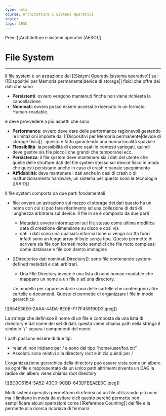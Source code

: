 ```yaml
---
type: nota
course: Architettura E Sistemi Operativi
topic: 
tags: AESO
---
```


Prev: [[Architetture e sistemi operativi (AESO)]]

# File System
---


il file system è un astrazione del [[Sistemi Operativi|sistema operativo]] su i [[Dispositivi per Memoria permanente|device di storage]] fisici che offre dei dati che sono

- **Persistenti**: ovvero vengono mantenuti finche non viene richiesta la cancellazione
- **Nominati**: ovvero posso essere accessi  e ricercato in un formato Human-readable.

e deve provvedere a più aspetti che sono

- **Performance**: ovvero deve dare delle performance ragionevoli gestendo le limitazioni imposte dai [[Dispositivi per Memoria permanente|device di storage fisici]] . questo è fatto garantendo una buona località spaziale
- **Flessibilità**: la possibilità di essere usati in contesti variegati, quindi deve gestire sia file piccoli che grandi che temporanei ecc.
- **Persistenza**: il file system deve mantenere sia i dati del utente che quelle delle strutture dati del file system stesso sul device fisco in modo che questi persistano anche in caso di crash o banale spegnimento
- **Affidabilità**: deve mantenere i dati anche in casi di crash o di malfunzionamento hardware, un sistema per questo sono le tecnologia [[RAID]]

Il file system comporta da due parti fondamentali

- file: ovvero un astrazione sul mezzo di storage dei dati questo ha un nome con cui si può fare riferimento ad una collezione di dati di lunghezza arbitraria sul device. Il file in se è composto da due parti
    - Metadati: ovvero informazioni sul file stesso come ultima modifica data di creazione dimensione su disco e così via
    - dati: i dati sono una qualsiasi informazione ci venga scritta fuori infatti sono un lungo array di byte senza tipo. Questo permette di scrivere sia file con formati molto semplici che file moto complessi come database e file con dentro immagine
- [[Directories dati nominati|Directory]]: sono file contenendo system-defined metadati e dati arbitrari.
    - Una FIle Directory invece è una lista di nomi human-readable che mappano un nome a un file o ad una directory.

    Un modello per rappresentarle sono delle cartelle che contengono altre cartelle o documenti. Questo ci permette di organizzare i file in modo gerarchico


![[654E36E0-2AAA-44DA-8E0B-F77F459190D3.jpeg]]

La stringa che definisce il nome di un file è composta da una lista di directory e dal nome del set di dati. questa viene chiama path nella stringa il simbolo “/”  separa i componenti del nome.

I path possono essere di due tipi

- relativi: non iniziano per / e sono del tipo “home/user/foo.txt”
- Assoluti: sono relativi alla directory root e inizia quindi per /

L‘organizzazione gerarchica della directory può essere vista come un albero se ogni file è rappresentato da un unico path altrimenti diventa un DAG la radice del albero viene chiama root directory

![[BD0C6154-5A52-43C0-9CBD-643DFBEAEE0C.jpeg]]

Molti sistemi operativi permettono di riferirsi ad un file utilizzando più nomi ma li limitano in moda da evitare cicli questo perché permette non semplificare alcuni operazioni come [[Reference Counting]] dei file e la permette alla ricerca ricorsiva di fermarsi

